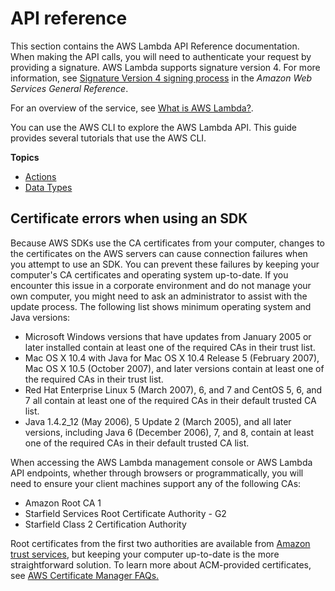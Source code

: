 # API reference<a name="API_Reference"></a>

This section contains the AWS Lambda API Reference documentation\. When making the API calls, you will need to authenticate your request by providing a signature\. AWS Lambda supports signature version 4\. For more information, see [Signature Version 4 signing process](https://docs.aws.amazon.com/general/latest/gr/signature-version-4.html) in the *Amazon Web Services General Reference*\. 

For an overview of the service, see [What is AWS Lambda?](welcome.md)\. 

You can use the AWS CLI to explore the AWS Lambda API\. This guide provides several tutorials that use the AWS CLI\.

**Topics**
+ [Actions](API_Operations.md)
+ [Data Types](API_Types.md)

## Certificate errors when using an SDK<a name="cert-errors"></a>

Because AWS SDKs use the CA certificates from your computer, changes to the certificates on the AWS servers can cause connection failures when you attempt to use an SDK\. You can prevent these failures by keeping your computer's CA certificates and operating system up\-to\-date\. If you encounter this issue in a corporate environment and do not manage your own computer, you might need to ask an administrator to assist with the update process\. The following list shows minimum operating system and Java versions:
+ Microsoft Windows versions that have updates from January 2005 or later installed contain at least one of the required CAs in their trust list\. 
+ Mac OS X 10\.4 with Java for Mac OS X 10\.4 Release 5 \(February 2007\), Mac OS X 10\.5 \(October 2007\), and later versions contain at least one of the required CAs in their trust list\. 
+ Red Hat Enterprise Linux 5 \(March 2007\), 6, and 7 and CentOS 5, 6, and 7 all contain at least one of the required CAs in their default trusted CA list\. 
+ Java 1\.4\.2\_12 \(May 2006\), 5 Update 2 \(March 2005\), and all later versions, including Java 6 \(December 2006\), 7, and 8, contain at least one of the required CAs in their default trusted CA list\. 

When accessing the AWS Lambda management console or AWS Lambda API endpoints, whether through browsers or programmatically, you will need to ensure your client machines support any of the following CAs: 
+ Amazon Root CA 1
+ Starfield Services Root Certificate Authority \- G2
+ Starfield Class 2 Certification Authority

Root certificates from the first two authorities are available from [Amazon trust services](https://www.amazontrust.com/repository/), but keeping your computer up\-to\-date is the more straightforward solution\. To learn more about ACM\-provided certificates, see [AWS Certificate Manager FAQs\.](https://aws.amazon.com/certificate-manager/faqs/#certificates) 